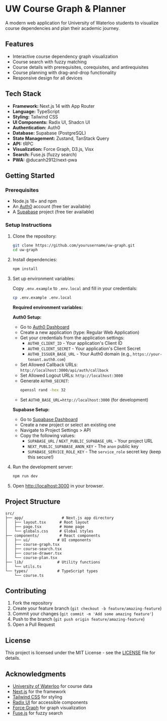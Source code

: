 # UW Course Graph & Planner

A modern web application for University of Waterloo students to visualize course dependencies and plan their academic journey.

## Features

- Interactive course dependency graph visualization
- Course search with fuzzy matching
- Course details with prerequisites, corequisites, and antirequisites
- Course planning with drag-and-drop functionality
- Responsive design for all devices

## Tech Stack

- **Framework:** Next.js 14 with App Router
- **Language:** TypeScript
- **Styling:** Tailwind CSS
- **UI Components:** Radix UI, Shadcn UI
- **Authentication:** Auth0
- **Database:** Supabase (PostgreSQL)
- **State Management:** Zustand, TanStack Query
- **API:** tRPC
- **Visualization:** Force Graph, D3.js, Visx
- **Search:** Fuse.js (fuzzy search)
- **PWA:** @ducanh2912/next-pwa

## Getting Started

### Prerequisites

- Node.js 18+ and npm
- An [Auth0](https://auth0.com/) account (free tier available)
- A [Supabase](https://supabase.com/) project (free tier available)

### Setup Instructions

1. Clone the repository:

   ```bash
   git clone https://github.com/yourusername/uw-graph.git
   cd uw-graph
   ```

2. Install dependencies:

   ```bash
   npm install
   ```

3. Set up environment variables:

   Copy `.env.example` to `.env.local` and fill in your credentials:

   ```bash
   cp .env.example .env.local
   ```

   **Required environment variables:**

   **Auth0 Setup:**
   - Go to [Auth0 Dashboard](https://manage.auth0.com/)
   - Create a new application (type: Regular Web Application)
   - Get your credentials from the application settings:
     - `AUTH0_CLIENT_ID` - Your application's Client ID
     - `AUTH0_CLIENT_SECRET` - Your application's Client Secret
     - `AUTH0_ISSUER_BASE_URL` - Your Auth0 domain (e.g., `https://your-tenant.auth0.com`)
   - Set Allowed Callback URLs: `http://localhost:3000/api/auth/callback`
   - Set Allowed Logout URLs: `http://localhost:3000`
   - Generate `AUTH0_SECRET`:
     ```bash
     openssl rand -hex 32
     ```
   - Set `AUTH0_BASE_URL=http://localhost:3000` (for development)

   **Supabase Setup:**
   - Go to [Supabase Dashboard](https://app.supabase.com/)
   - Create a new project or select an existing one
   - Navigate to Project Settings > API
   - Copy the following values:
     - `SUPABASE_URL` / `NEXT_PUBLIC_SUPABASE_URL` - Your project URL
     - `NEXT_PUBLIC_SUPABASE_ANON_KEY` - The `anon` public key
     - `SUPABASE_SERVICE_ROLE_KEY` - The `service_role` secret key (keep this secure!)

4. Run the development server:

   ```bash
   npm run dev
   ```

5. Open [http://localhost:3000](http://localhost:3000) in your browser.

## Project Structure

```
src/
├── app/                 # Next.js app directory
│   ├── layout.tsx      # Root layout
│   ├── page.tsx        # Home page
│   └── globals.css     # Global styles
├── components/         # React components
│   ├── ui/            # UI components
│   ├── course-graph.tsx
│   ├── course-search.tsx
│   ├── course-drawer.tsx
│   └── course-plan.tsx
├── lib/               # Utility functions
│   └── utils.ts
└── types/             # TypeScript types
    └── course.ts
```

## Contributing

1. Fork the repository
2. Create your feature branch (`git checkout -b feature/amazing-feature`)
3. Commit your changes (`git commit -m 'Add some amazing feature'`)
4. Push to the branch (`git push origin feature/amazing-feature`)
5. Open a Pull Request

## License

This project is licensed under the MIT License - see the [LICENSE](LICENSE) file for details.

## Acknowledgments

- [University of Waterloo](https://uwaterloo.ca/) for course data
- [Next.js](https://nextjs.org/) for the framework
- [Tailwind CSS](https://tailwindcss.com/) for styling
- [Radix UI](https://www.radix-ui.com/) for accessible components
- [Force Graph](https://github.com/vasturiano/force-graph) for graph visualization
- [Fuse.js](https://fusejs.io/) for fuzzy search
